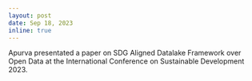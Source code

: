 ```yaml
---
layout: post
date: Sep 18, 2023
inline: true
---
```


Apurva presentated a paper on SDG Aligned Datalake Framework over Open Data at the International Conference on Sustainable Development 2023.
